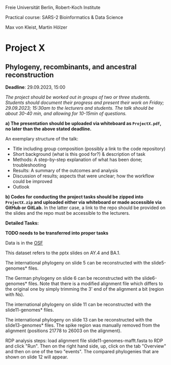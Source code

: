Freie Universität Berlin, Robert-Koch Institute

Practical course: SARS-2 Bioinformatics & Data Science

Max von Kleist, Martin Hölzer

# Project X

## Phylogeny, recombinants, and ancestral reconstruction

**Deadline**: 29.09.2023, 15:00

*The project should be worked out in groups of two or three students. Students should document their progress and present their work on Friday; 29.09.2023; 15:30am to the lecturers and students. The talk should be about 30-40 min, and allowing for 10-15min of questions.*

**a) The presentation should be uploaded via whiteboard as `ProjectX.pdf`, no later than the above stated deadline.**

An exemplary structure of the talk: 
*	Title including group composition (possibly a link to the code repository)
*	Short background (what is this good for?) & description of task
*	Methods: A step-by-step explanation of what has been done; troubleshooting
*	Results: A summary of the outcomes and analysis
*	Discussion of results; aspects that were unclear; how the workflow could be improved 
*	Outlook

**b) Codes for conducting the project tasks should be zipped into `ProjectX.zip` and uploaded either via whiteboard or made accessible via GitHub or GitLab.** In the latter case, a link to the repo should be provided on the slides and the repo must be accessible to the lecturers.

**Detailed Tasks:**

**TODO needs to be transferred into proper tasks**

Data is in the [OSF](https://osf.io/9qkz5/)

This dataset refers to the pptx slides on AY.4 and BA.1.

The international phylogeny on slide 5 can be reconstructed with the slide5-genomes* files.

The German phylogeny on slide 6 can be reconstructed with the slide6-genomes* files. Note that there is a modified alignment file which differs to the original one by simply trimming the 3' end of the alignment a bit (region with Ns).

The international phylogeny on slide 11 can be reconstructed with the slide11-genomes* files.

The international phylogeny on slide 13 can be reconstructed with the slide13-genomes* files. The spike region was manually removed from the alignment (positions 21778 to 26003 on the alignment).

RDP analysis steps: load alignment file slide11-genomes-mafft.fasta to RDP and click "Run". Then on the right hand side, up, click on the tab "Overview" and then on one of the two "events". The compared phylogenies that are shown on slide 12 will appear.
